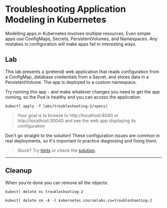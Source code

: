 # Troubleshooting Application Modeling in Kubernetes

Modelling apps in Kubernetes involves multiple resources, Even simple apps use ConfigMaps, Secrets, PersistentVolumes, and Namespaces. Any mistakes in configuration will make apps fail in interesting ways.

## Lab

This lab presents a (pretend) web application that reads configuration from a ConfigMap, database credentials from a Secret, and stores data in a PersistentVolume. The app is deployed to a custom namespace.

Try running this app - and make whatever changes you need to get the app running, so the Pod is healthy and you can access the application.

```
kubectl apply -f labs/troubleshooting-2/specs/
```

> Your goal is to browse to http://localhost:8040 or http://localhost:30040 and see the web app displaying its configuration

Don't go straight to the solution! These configuration issues are common in real deployments, so it's important to practice diagnosing and fixing them.

> Stuck? Try [hints](hints.md) or check the [solution](solution.md).

___
## Cleanup

When you're done you can remove all the objects:

```
kubectl delete ns troubleshooting-2

kubectl delete cm -A -l kubernetes.courselabs.co=troubleshooting-2
```